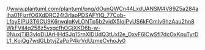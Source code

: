 //www.plantuml.com/plantuml/png/dOunQWCn44LxdUANSM4V89Z5a284aiha01FjzrfO6XdDRC24t3rIaoPDSAFYlQ_77Cob-LfoyEIPU3T6CU9K6rwqlqKyLONTp5b2vidX5IqjPyUS6kFGmIv9hzAau2hn8WkFVil4q258z5vxgcfhOGjXKD6b-w-0NuxjTiB3yIoDUArHHdSJq15rnXlDUdQ3tUxl2e_OxvF6lCwSfl7dcOxKpuTyrDL1_KojQg7wdGLbtvjZaPpP4krVdUzmeCvhoJy0
